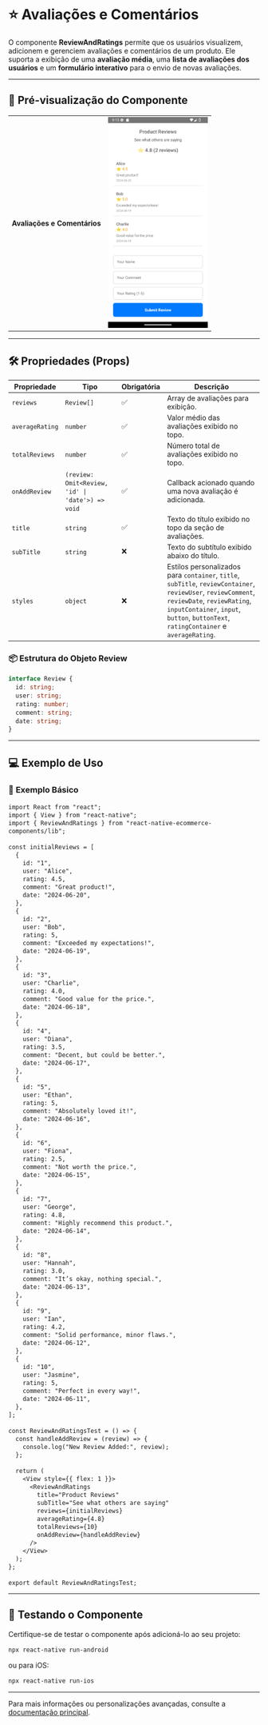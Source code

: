 # ⭐ **Avaliações e Comentários**

O componente **ReviewAndRatings** permite que os usuários visualizem, adicionem e gerenciem avaliações e comentários de um produto. Ele suporta a exibição de uma **avaliação média**, uma **lista de avaliações dos usuários** e um **formulário interativo** para o envio de novas avaliações.

---

## 📸 **Pré-visualização do Componente**

<table>
  <tr>
    <td><strong>Avaliações e Comentários</strong></td>
    <td><img src="../../Images/ReviewAndRatings.png" alt="ReviewAndRatings" width="200"/></td>
  </tr>
</table>

---

## 🛠️ **Propriedades (Props)**

| Propriedade     | Tipo                                      | Obrigatória | Descrição                                                                                                                                                  |
| --------------- | ---------------------------------------- | ----------- | ---------------------------------------------------------------------------------------------------------------------------------------------------------- |
| `reviews`       | `Review[]`                               | ✅          | Array de avaliações para exibição.                                                                                                                         |
| `averageRating` | `number`                                 | ✅          | Valor médio das avaliações exibido no topo.                                                                                                                |
| `totalReviews`  | `number`                                 | ✅          | Número total de avaliações exibido no topo.                                                                                                                |
| `onAddReview`   | `(review: Omit<Review, 'id' \| 'date'>) => void` | ✅          | Callback acionado quando uma nova avaliação é adicionada.                                                                                                   |
| `title`         | `string`                                 | ✅          | Texto do título exibido no topo da seção de avaliações.                                                                                                    |
| `subTitle`      | `string`                                 | ❌          | Texto do subtítulo exibido abaixo do título.                                                                                                               |
| `styles`        | `object`                                 | ❌          | Estilos personalizados para `container`, `title`, `subTitle`, `reviewContainer`, `reviewUser`, `reviewComment`, `reviewDate`, `reviewRating`, `inputContainer`, `input`, `button`, `buttonText`, `ratingContainer` e `averageRating`. |


### 📦 **Estrutura do Objeto Review**

```ts
interface Review {
  id: string;
  user: string;
  rating: number;
  comment: string;
  date: string;
}
```

---

## 💻 **Exemplo de Uso**

### 📝 **Exemplo Básico**

```tsx
import React from "react";
import { View } from "react-native";
import { ReviewAndRatings } from "react-native-ecommerce-components/lib";

const initialReviews = [
  {
    id: "1",
    user: "Alice",
    rating: 4.5,
    comment: "Great product!",
    date: "2024-06-20",
  },
  {
    id: "2",
    user: "Bob",
    rating: 5,
    comment: "Exceeded my expectations!",
    date: "2024-06-19",
  },
  {
    id: "3",
    user: "Charlie",
    rating: 4.0,
    comment: "Good value for the price.",
    date: "2024-06-18",
  },
  {
    id: "4",
    user: "Diana",
    rating: 3.5,
    comment: "Decent, but could be better.",
    date: "2024-06-17",
  },
  {
    id: "5",
    user: "Ethan",
    rating: 5,
    comment: "Absolutely loved it!",
    date: "2024-06-16",
  },
  {
    id: "6",
    user: "Fiona",
    rating: 2.5,
    comment: "Not worth the price.",
    date: "2024-06-15",
  },
  {
    id: "7",
    user: "George",
    rating: 4.8,
    comment: "Highly recommend this product.",
    date: "2024-06-14",
  },
  {
    id: "8",
    user: "Hannah",
    rating: 3.0,
    comment: "It’s okay, nothing special.",
    date: "2024-06-13",
  },
  {
    id: "9",
    user: "Ian",
    rating: 4.2,
    comment: "Solid performance, minor flaws.",
    date: "2024-06-12",
  },
  {
    id: "10",
    user: "Jasmine",
    rating: 5,
    comment: "Perfect in every way!",
    date: "2024-06-11",
  },
];

const ReviewAndRatingsTest = () => {
  const handleAddReview = (review) => {
    console.log("New Review Added:", review);
  };

  return (
    <View style={{ flex: 1 }}>
      <ReviewAndRatings
        title="Product Reviews"
        subTitle="See what others are saying"
        reviews={initialReviews}
        averageRating={4.8}
        totalReviews={10}
        onAddReview={handleAddReview}
      />
    </View>
  );
};

export default ReviewAndRatingsTest;
```

---

## 🧪 **Testando o Componente**

Certifique-se de testar o componente após adicioná-lo ao seu projeto:

```sh
npx react-native run-android
```

ou para iOS:

```sh
npx react-native run-ios
```

---

Para mais informações ou personalizações avançadas, consulte a [documentação principal](../../README.md).
